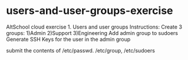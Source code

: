 # users-and-user-groups-exercise
AltSchool cloud exercise 1. Users and user groups
Instructions:
Create 3 groups: 1)Admin 2)Support 3)Engineering
Add admin group to sudoers
Generate SSH Keys for the user in the admin group

submit the contents of /etc/passwd. /etc/group,
/etc/sudoers
